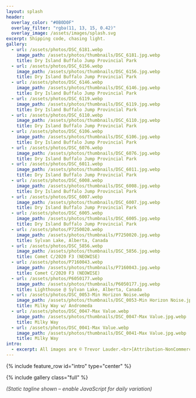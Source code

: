 ```yaml
---
layout: splash
header:
  overlay_color: "#0B0D0F"
  overlay_filter: "rgba(11, 13, 15, 0.42)"
  overlay_image: /assets/images/splash.svg
excerpt: Shipping code, chasing light.
gallery:
  - url: /assets/photos/DSC_6181.webp
    image_path: /assets/photos/thumbnails/DSC_6181.jpg.webp
    title: Dry Island Buffalo Jump Provincial Park
  - url: /assets/photos/DSC_6156.webp
    image_path: /assets/photos/thumbnails/DSC_6156.jpg.webp
    title: Dry Island Buffalo Jump Provincial Park
  - url: /assets/photos/DSC_6146.webp
    image_path: /assets/photos/thumbnails/DSC_6146.jpg.webp
    title: Dry Island Buffalo Jump Provincial Park
  - url: /assets/photos/DSC_6119.webp
    image_path: /assets/photos/thumbnails/DSC_6119.jpg.webp
    title: Dry Island Buffalo Jump Provincial Park
  - url: /assets/photos/DSC_6110.webp
    image_path: /assets/photos/thumbnails/DSC_6110.jpg.webp
    title: Dry Island Buffalo Jump Provincial Park
  - url: /assets/photos/DSC_6106.webp
    image_path: /assets/photos/thumbnails/DSC_6106.jpg.webp
    title: Dry Island Buffalo Jump Provincial Park
  - url: /assets/photos/DSC_6076.webp
    image_path: /assets/photos/thumbnails/DSC_6076.jpg.webp
    title: Dry Island Buffalo Jump Provincial Park
  - url: /assets/photos/DSC_6011.webp
    image_path: /assets/photos/thumbnails/DSC_6011.jpg.webp
    title: Dry Island Buffalo Jump Provincial Park
  - url: /assets/photos/DSC_6008.webp
    image_path: /assets/photos/thumbnails/DSC_6008.jpg.webp
    title: Dry Island Buffalo Jump Provincial Park
  - url: /assets/photos/DSC_6007.webp
    image_path: /assets/photos/thumbnails/DSC_6007.jpg.webp
    title: Dry Island Buffalo Jump Provincial Park
  - url: /assets/photos/DSC_6005.webp
    image_path: /assets/photos/thumbnails/DSC_6005.jpg.webp
    title: Dry Island Buffalo Jump Provincial Park
  - url: /assets/photos/P7250020.webp
    image_path: /assets/photos/thumbnails/P7250020.jpg.webp
    title: Sylvan Lake, Alberta, Canada
  - url: /assets/photos/DSC_5856.webp
    image_path: /assets/photos/thumbnails/DSC_5856.jpg.webp
    title: Comet C/2020 F3 (NEOWISE)
  - url: /assets/photos/P7160043.webp
    image_path: /assets/photos/thumbnails/P7160043.jpg.webp
    title: Comet C/2020 F3 (NEOWISE)
  - url: /assets/photos/P6050177.webp
    image_path: /assets/photos/thumbnails/P6050177.jpg.webp
    title: Lighthouse @ Sylvan Lake, Alberta, Canada
  - url: /assets/photos/DSC_0053-Min Horizon Noise.webp
    image_path: /assets/photos/thumbnails/DSC_0053-Min Horizon Noise.jpg.webp
    title: Milky Way w/ Andromeda
  - url: /assets/photos/DSC_0047-Max Value.webp
    image_path: /assets/photos/thumbnails/DSC_0047-Max Value.jpg.webp
    title: Milky Way
  - url: /assets/photos/DSC_0041-Max Value.webp
    image_path: /assets/photos/thumbnails/DSC_0041-Max Value.jpg.webp
    title: Milky Way
intro:
  - excerpt: All images are © Trevor Lauder.<br>[Attribution-NonCommercial-NoDerivatives 4.0 International (CC BY-NC-ND 4.0)](https://creativecommons.org/licenses/by-nc-nd/4.0/)
---
```


{% include feature_row id="intro" type="center" %}

{% include gallery class="full" %}

<script>
// Deterministic daily tagline (client-side) using _data/taglines.json.
// Runs AFTER window load to avoid production (main.min.js) rewrites.
// Uses dedicated span; fade removed for simplicity.
(function() {
  var taglines = {{ site.data.taglines | jsonify }};
  var hasList = Array.isArray(taglines) && taglines.length > 0;

  // Mountain Time date parts (numeric)
  function mountainDateParts(){
    var fmt = new Intl.DateTimeFormat('en-CA', { timeZone: 'America/Denver', year:'numeric', month:'2-digit', day:'2-digit' });
    var p = fmt.formatToParts(new Date());
    return {
      y: parseInt(p.find(q=>q.type==='year').value,10),
      m: parseInt(p.find(q=>q.type==='month').value,10),
      d: parseInt(p.find(q=>q.type==='day').value,10)
    };
  }
  // Simple random selection each visit (no persistence beyond page load)
  function chooseRandom(list){
    if(!list.length) return '';
    return list[Math.floor(Math.random() * list.length)];
  }

  function setDailyTagline(){
    var container = document.querySelector('.page__lead');
    if(!container) return;
    var initial = container.querySelector('#dynamic-tagline-initial');
    var fallbackText = initial ? initial.textContent.trim() : '(Loading)';
    // Replace initial span with dynamic span only once
    var el = container.querySelector('#dynamic-tagline');
    if(!el) {
      el = document.createElement('span');
      el.id = 'dynamic-tagline';
      if(initial) initial.replaceWith(el); else container.appendChild(el);
    }

    if(!hasList){
      // No list available; keep fallback text visible
      if(el.textContent.trim() !== fallbackText) el.textContent = fallbackText;
      return;
    }

  var desired = chooseRandom(taglines) || fallbackText;
  if(el.textContent.trim() !== desired) fadeSwap(el, desired);

    // Lightweight polling fallback (covers late hydration scripts)
      // Brief guard in case theme scripts rewrite early
      var start = Date.now();
      var pollInterval = 400;
      var poller = setInterval(function(){
        if(Date.now() - start > 4000) { clearInterval(poller); return; }
        if(!document.body.contains(el)) clearInterval(poller);
        else if(el.textContent.trim() === '' ) el.textContent = chooseRandom(taglines) || fallbackText;
      }, pollInterval);
      window.addEventListener('pageshow', function(){ if(el.textContent.trim() === '') el.textContent = chooseRandom(taglines) || fallbackText; }, { once:true });
  }

  function fadeSwap(el, text){
    // Preserve height to mitigate layout shift
    if(!el.style.minHeight) { el.style.minHeight = el.offsetHeight + 'px'; }
    el.style.opacity = 0;
    setTimeout(function(){
      el.textContent = text;
      requestAnimationFrame(function(){ el.style.opacity = 1; });
    }, 120);
  }

  function initiate(){
    // Delay a tick to allow late theme mutations
    setTimeout(function(){
      setDailyTagline();
      // Short intensive guard phase (first 5s after load)
      var start = Date.now();
      var container = document.querySelector('.page__lead');
      var desired = container && container.querySelector('#dynamic-tagline') && container.querySelector('#dynamic-tagline').textContent.trim();
      if(!container || !desired) return;
      function guard(){
        if(Date.now() - start > 5000) return; // stop after 5s
        // If something rewrote the container text, rebuild span
        var span = container.querySelector('#dynamic-tagline');
        if(!span || span.textContent.trim() !== desired){
          container.setAttribute('data-dynamic-tagline', 'locked');
          container.innerHTML = '<span id="dynamic-tagline" class="tagline-fade-transition">'+desired+'</span>';
        }
        requestAnimationFrame(guard);
      }
      requestAnimationFrame(guard);
    }, 50);
  }

  if(document.readyState === 'complete') {
    initiate();
  } else {
    window.addEventListener('load', initiate, { once: true });
  }
})();
</script>
<style>
.tagline-fade-transition { transition: opacity .6s ease; }
</style>
<noscript><style>.page__lead-noscript{display:block;font-style:italic;opacity:.85;margin-top:.5rem}</style><span class="page__lead-noscript">(Static tagline shown – enable JavaScript for daily variation)</span></noscript>
